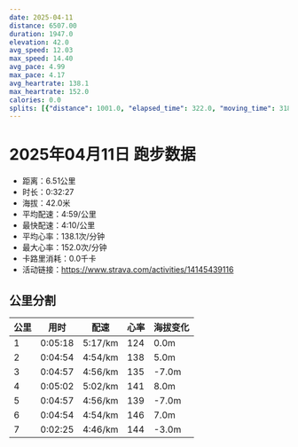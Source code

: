 ```yaml
---
date: 2025-04-11
distance: 6507.00
duration: 1947.0
elevation: 42.0
avg_speed: 12.03
max_speed: 14.40
avg_pace: 4.99
max_pace: 4.17
avg_heartrate: 138.1
max_heartrate: 152.0
calories: 0.0
splits: [{"distance": 1001.0, "elapsed_time": 322.0, "moving_time": 318.0, "average_speed": 3.15, "pace": 5.291015873015873, "average_heartrate": 124.69811320754717, "elevation_difference": 0.0, "split_number": 1}, {"distance": 999.0, "elapsed_time": 294.0, "moving_time": 294.0, "average_speed": 3.4, "pace": 4.901970588235294, "average_heartrate": 138.6326530612245, "elevation_difference": 5.0, "split_number": 2}, {"distance": 1002.0, "elapsed_time": 297.0, "moving_time": 297.0, "average_speed": 3.37, "pace": 4.94560830860534, "average_heartrate": 135.43097643097644, "elevation_difference": -7.0, "split_number": 3}, {"distance": 998.5, "elapsed_time": 302.0, "moving_time": 302.0, "average_speed": 3.31, "pace": 5.035256797583081, "average_heartrate": 141.57615894039736, "elevation_difference": 8.0, "split_number": 4}, {"distance": 1000.5, "elapsed_time": 297.0, "moving_time": 297.0, "average_speed": 3.37, "pace": 4.94560830860534, "average_heartrate": 139.58922558922558, "elevation_difference": -7.0, "split_number": 5}, {"distance": 1000.0, "elapsed_time": 294.0, "moving_time": 294.0, "average_speed": 3.4, "pace": 4.901970588235294, "average_heartrate": 146.45238095238096, "elevation_difference": 7.0, "split_number": 6}, {"distance": 506.0, "elapsed_time": 145.0, "moving_time": 145.0, "average_speed": 3.49, "pace": 4.775558739255014, "average_heartrate": 144.59722222222223, "elevation_difference": -3.0, "split_number": 7}]
---
```


# 2025年04月11日 跑步数据

- 距离：6.51公里
- 时长：0:32:27
- 海拔：42.0米
- 平均配速：4:59/公里
- 最快配速：4:10/公里
- 平均心率：138.1次/分钟
- 最大心率：152.0次/分钟
- 卡路里消耗：0.0千卡
- 活动链接：https://www.strava.com/activities/14145439116

## 公里分割

| 公里 | 用时 | 配速 | 心率 | 海拔变化 |
|------|------|------|------|------|
| 1 | 0:05:18 | 5:17/km | 124 | 0.0m |
| 2 | 0:04:54 | 4:54/km | 138 | 5.0m |
| 3 | 0:04:57 | 4:56/km | 135 | -7.0m |
| 4 | 0:05:02 | 5:02/km | 141 | 8.0m |
| 5 | 0:04:57 | 4:56/km | 139 | -7.0m |
| 6 | 0:04:54 | 4:54/km | 146 | 7.0m |
| 7 | 0:02:25 | 4:46/km | 144 | -3.0m |

